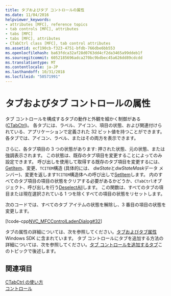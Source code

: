 ```yaml
---
title: タブおよびタブ コントロールの属性
ms.date: 11/04/2016
helpviewer_keywords:
- attributes [MFC], reference topics
- tab controls [MFC], attributes
- tabs [MFC]
- tabs [MFC], attributes
- CTabCtrl class [MFC], tab control attributes
ms.assetid: ecf190cb-f323-4751-bfdb-766dbe6bb553
ms.openlocfilehash: ba63fdca32af28d0763dd4cf2da3465a99ddeb1f
ms.sourcegitcommit: 6052185696adca270bc9bdbec45a626dd89cdcdd
ms.translationtype: MT
ms.contentlocale: ja-JP
ms.lasthandoff: 10/31/2018
ms.locfileid: "50571991"
---
```

# <a name="tabs-and-tab-control-attributes"></a>タブおよびタブ コントロールの属性

タブ コントロールを構成するタブの動作と外観を細かく制御がある ([CTabCtrl](../mfc/reference/ctabctrl-class.md))。 各タブには、ラベル、アイコン、項目の状態、および関連付けられている、アプリケーションで定義された 32 ビット値を持つことができます。 各タブでは、アイコン、ラベル、またはその両方を表示できます。

さらに、各タブ項目の 3 つの状態があります: 押された状態、元の状態、または強調表示されます。 この状態は、既存のタブ項目を変更することによってのみ設定できます。 呼び出しを使用して取得する既存のタブ項目を変更するには、 [GetItem](../mfc/reference/ctabctrl-class.md#getitem)、変更、`TCITEM`構造 (具体的には、 *dwState*と*dwStateMask*データ メンバー)、変更を返します`TCITEM`構造体への呼び出しで[SetItem](../mfc/reference/ctabctrl-class.md#setitem)します。 内のすべてのタブ項目の項目の状態をクリアする必要があるかどうか、`CTabCtrl`オブジェクト、呼び出しを行う[DeselectAll](../mfc/reference/ctabctrl-class.md#deselectall)します。 この関数は、すべてのタブの項目または現在選択されている 1 つを除くすべての項目の状態をリセットします。

次のコードでは、すべてのタブ アイテムの状態を解除し、3 番目の項目の状態を変更します。

[!code-cpp[NVC_MFCControlLadenDialog#32](../mfc/codesnippet/cpp/tabs-and-tab-control-attributes_1.cpp)]

タブの属性の詳細については、次を参照してください。[タブおよびタブ属性](/windows/desktop/Controls/tab-controls)Windows SDK に含まれています。 タブ コントロールにタブを追加する方法の詳細については、次を参照してください。[タブ コントロールを追加するタブ](../mfc/adding-tabs-to-a-tab-control.md)このトピックで後述します。

## <a name="see-also"></a>関連項目

[CTabCtrl の使い方](../mfc/using-ctabctrl.md)<br/>
[コントロール](../mfc/controls-mfc.md)

